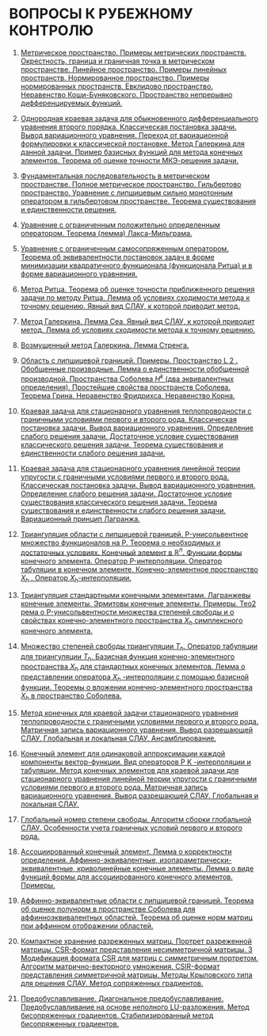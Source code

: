 # ВОПРОСЫ К РУБЕЖНОМУ КОНТРОЛЮ

1. [Метрическое пространство. Примеры метрических пространств. Окрестность, граница и граничная точка в метрическом пространстве. Линейное пространство. Примеры линейных пространств. Нормированное пространство. Примеры нормированных пространств. Евклидово пространство. Неравенство Коши-Буняковского. Пространство непрерывно дифференцируемых функций.](src/01.tex)

2. [Однородная краевая задача для обыкновенного дифференциального уравнения второго порядка. Классическая постановка задачи. Вывод вариационного уравнения. Переход от вариационной формулировки к классической постановке. Метод Галеркина для данной задачи. Пример базисных функций для метода конечных элементов. Теорема об оценке точности МКЭ-решения задачи.](src/02.tex)

3. [Фундаментальная последовательность в метрическом пространстве. Полное метрическое пространство. Гильбертово пространство. Уравнение с липшицевым сильно монотонным оператором в гильбертовом пространстве. Теорема существования и единственности решения.](src/03.tex)

4. [Уравнение с ограниченным положительно определенным оператором. Теорема (лемма) Лакса-Мильграма.](src/04.tex)

5. [Уравнение с ограниченным самосопряженным оператором. Теорема об эквивалентности постановок задач в форме минимизации квадратичного функционала (функционала Ритца) и в форме вариационного уравнения.](src/05.tex)

6. [Метод Ритца. Теорема об оценке точности приближенного решения задачи по методу Ритца. Лемма об условиях сходимости метода к точному решению. Явный вид СЛАУ, к которой приводит метод.](src/06.tex)

7. [Метод Галеркина. Лемма Сеа. Явный вид СЛАУ, к которой приводит метод. Лемма об условиях сходимости метода к точному решению.](src/07.tex)

8. [Возмущенный метод Галеркина. Лемма Стренга.](src/08.tex)

9. [Область с липшицевой границей. Примеры. Пространство L 2 . Обобщенные производные. Лемма о единственности обобщенной производной. Пространства Соболева $H^k$ (два эквивалентных определения). Простейшие свойства пространств Соболева. Теорема Грина. Неравенство Фридрихса. Неравенство Корна.](src/09.tex)

10. [Краевая задача для стационарного уравнения теплопроводности с граничными условиями первого и второго рода. Классическая постановка задачи. Вывод вариационного уравнения. Определение слабого решения задачи. Достаточное условие существования классического решения задачи. Теорема существования и единственности слабого решения задачи.](src/10.tex)

11. [Краевая задача для стационарного уравнения линейной теории упругости с граничными условиями первого и второго рода. Классическая постановка задачи. Вывод вариационного уравнения. Определение слабого решения задачи. Достаточное условие существования классического решения задачи. Теорема существования и единственности слабого решения задачи. Вариационный принцип Лагранжа.](src/11.tex)

12. [Триангуляция области с липшицевой границей. P-унисольвентное множество функционалов на P. Теорема о необходимых и достаточных условиях. Конечный элемент в $\mathbb{R}^n$. Функции формы конечного элемента. Оператор P-интерполяции. Оператор табуляции в конечном элементе. Конечно-элементное пространство $X_h$ . Оператор $X_h$-интерполяции.](src/12.tex)

13. [Триангуляция стандартными конечными элементами. Лагранжевы конечные элементы. Эрмитовы конечные элементы. Примеры. Тео2 рема о P-унисольвентности множества степеней свободы и о свойствах конечно-элементного пространства $X_h$ симплексного конечного элемента.](src/13.tex)

14. [Множество степеней свободы триангуляции $T_h$. Оператор табуляции для триангуляции $T_h$. Базисная функция конечно-элементного пространства $X_h$ для стандартных конечных элементов. Лемма о представлении оператора $X_h$ -интерполяции с помощью базисной функции. Теоремы о вложении конечно-элементного пространства $X_h$ в пространство Соболева.](src/14.tex)

15. [Метод конечных для краевой задачи стационарного уравнения теплопроводности с граничными условиями первого и второго рода. Матричная запись вариационного уравнения. Вывод разрешающей СЛАУ. Глобальная и локальная СЛАУ. Ансамблирование.](src/15.tex)

16. [Конечный элемент для одинаковой аппроксимации каждой компоненты вектор-функции. Вид операторов P K -интерполяции и табуляции. Метод конечных элементов для краевой задачи для стационарного уравнения линейной теории упругости с граничными условиями первого и второго рода. Матричная запись вариационного уравнения. Вывод разрешающей СЛАУ. Глобальная и локальная СЛАУ.](src/16.tex)

17. [Глобальный номер степени свободы. Алгоритм сборки глобальной СЛАУ. Особенности учета граничных условий первого и второго рода.](src/17.tex)

18. [Ассоциированный конечный элемент. Лемма о корректности определения. Аффинно-эквивалентные, изопараметрически-эквивалентные, криволинейные конечные элементы. Лемма о виде функций формы для ассоциированного конечного элементов. Примеры.](src/18.tex)

19. [Аффинно-эквивалентные области с липшицевой границей. Теорема об оценке полунорм в пространстве Соболева для аффинноэквивалентных областей. Теорема об оценке норм матриц при аффинном отображении областей.](src/19.tex)

20. [Компактное хранение разреженных матриц. Портрет разреженной матрицы. CSR-формат представления несимметричной матрицы. 3 Модификация формата CSR для матриц с симметричным портретом. Алгоритм матрично-векторного умножения. CSlR-формат представления симметричной матрицы. Методы Крыловского типа для решения СЛАУ. Метод сопряженных градиентов.](src/20.tex)

21. [Предобуславливание. Диагональное предобуславливание. Предобуславливание на основе неполного LU-разложения. Метод бисопряженных градиентов. Стабилизированный метод бисопряженных градиентов.](src/21.tex)